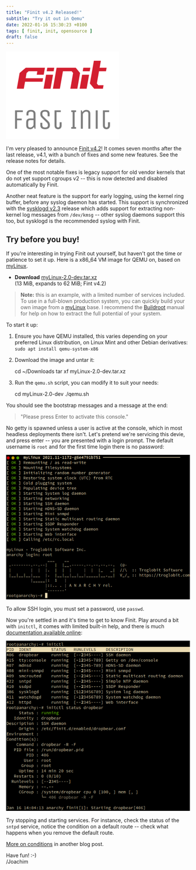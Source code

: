 ```yaml
---
title: "Finit v4.2 Released!"
subtitle: "Try it out in Qemu"
date: 2022-01-16 15:30:23 +0100
tags: [ finit, init, opensource ]
draft: false
---
```

[![finit logo](/images/finit3.png#floatright)](https://troglobit.com/finit.html)

I'm very pleased to announce [Finit v4.2][]!  It comes seven months
after the last release, v4.1, with a bunch of fixes and some new
features.  See the release notes for details.

<!--more-->

One of the most notable fixes is legacy support for old vendor kernels
that do not yet support cgroups v2 -- this is now detected and
disabled automatically by Finit.

Another neat feature is the support for early logging, using the
kernel ring buffer, before any syslog daemon has started.  This
support is synchronized with the [sysklogd v2.3][] release which adds
support for extracting non-kernel log messages from `/dev/kmsg` --
other syslog daemons support this too, but sysklogd is the recommended
syslog with Finit.

## Try before you buy!

If you're interesting in trying Finit out yourself, but haven't got
the time or patience to set it up.  Here is a x86_64 VM image for QEMU
on, based on [myLinux][].

  * **Download** [myLinux-2.0-dev.tar.xz][download]  
    (13 MiB, expands to 62 MiB; Fint v4.2)

> **Note:** this is an example, with a limited number of services
>           included.  To use in a full-blown production system, you
>           can quickly build your own image from a [myLinux][] base.
>           I recommend the [Buildroot][] manual for help on how to
>           extract the full potential of your system.

To start it up:

  1. Ensure you have QEMU installed, this varies depending on your
     preferred Linux distribution, on Linux Mint and other Debian
	 derivatives: `sudo apt install qemu-system-x86`

  2. Download the image and untar it:

        cd ~/Downloads
        tar xf myLinux-2.0-dev.tar.xz

  3. Run the `qemu.sh` script, you can modify it to suit your needs:

		cd myLinux-2.0-dev
		./qemu.sh

You should see the bootstrap messages and a message at the end:

> "Please press Enter to activate this console."

No getty is spawned unless a user is active at the console, which in
most headless deployments there isn't.  Let's pretend we're servicing
this devie, and press enter -- you are presented with a login prompt.
The default username is `root` and for the first time login there is
no password:

![](/images/finit-v4.2-first-boot.png)

To allow SSH login, you must set a password, use `passwd`.

Now you're settled in and it's time to get to know Finit.  Play around
a bit with `initctl`, it comes with limited built-in help, and there
is much [documentation available online][docs]:

![](/images/finit-v4.2-initctl.png)

Try stopping and starting services.  For instance, check the status of
the `sntpd` service, notice the condition on a default route -- check
what happens when you remove the default route.

[More on conditions](/post/2022-01-09-dependency-handling-in-finit/)
in another blog post.

Have fun! :-)  
 /Joachim

[Finit v4.2]:    https://github.com/troglobit/finit/releases/tag/4.2
[sysklogd v2.3]: https://github.com/troglobit/sysklogd/releases/tag/v2.3.0
[myLinux]:       https://github.com/troglobit/myLinux
[download]:      https://ftp.troglobit.com/myLinux/myLinux-2.0-dev.tar.xz
[Buildroot]:     https://buildroot.org/
[docs]:          https://github.com/troglobit/finit/tree/master/doc
